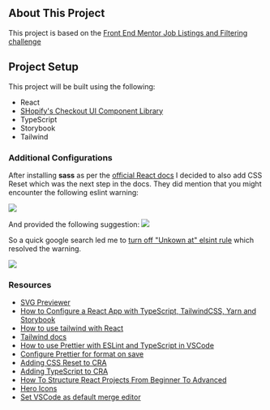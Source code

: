 ## About This Project

This project is based on the [Front End Mentor Job Listings and Filtering challenge](https://www.frontendmentor.io/challenges/job-listings-with-filtering-ivstIPCt)

## Project Setup

This project will be built using the following:
- React
- [SHopify's Checkout UI Component Library](https://shopify.dev/api/checkout-extensions/checkout/components)
- TypeScript
- Storybook
- Tailwind


### Additional Configurations

After installing **sass** as per the [official React docs](<https://create-react-app.dev/docs/adding-a-sass-stylesheet>) I decided to also add CSS Reset which was the next step in the docs. They did mention that you might encounter the following eslint warning:

<img src="https://i.imgur.com/BfyqtPC.png" />

And provided the following suggestion:
<img src="https://i.imgur.com/06QFuey.png" />

So a quick google search led me to [turn off "Unkown at" elsint rule](https://flaviocopes.com/fix-unknown-at-rule-tailwind/) which resolved the warning.

<img src="https://i.imgur.com/3kvCgHT.png" />


### Resources

- [SVG Previewer](https://marketplace.visualstudio.com/items?itemName=vitaliymaz.vscode-svg-previewer)
- [How to Configure a React App with TypeScript, TailwindCSS, Yarn and Storybook](https://blog.bitsrc.io/how-to-configure-a-react-app-with-typescript-tailwindcss-yarn-and-storybook-a271df5d9884)
- [How to use tailwind with React](https://medium.com/codingthesmartway-com-blog/how-to-use-tailwind-css-with-react-9dd78bbdc0e0)
- [Tailwind docs](<https://tailwindcss.com/docs/text-align#setting-the-text-alignment>)
- [How to use Prettier with ESLint and TypeScript in VSCode](https://khalilstemmler.com/blogs/tooling/prettier/)
- [Configure Prettier for format on save](https://www.youtube.com/watch?v=zd_aDbwr4pY)
- [Adding CSS Reset to CRA](https://create-react-app.dev/docs/adding-css-reset)
- [Adding TypeScript to CRA](https://create-react-app.dev/docs/adding-typescript/)
- [How To Structure React Projects From Beginner To Advanced](https://blog.webdevsimplified.com/2022-07/react-folder-structure/)
- [Hero Icons](https://heroicons.dev/?query=x)
- [Set VSCode as default merge editor](https://medium.com/geekculture/configure-visual-studio-code-as-a-default-git-editor-diff-tool-or-merge-tool-291fd7088cc9)

